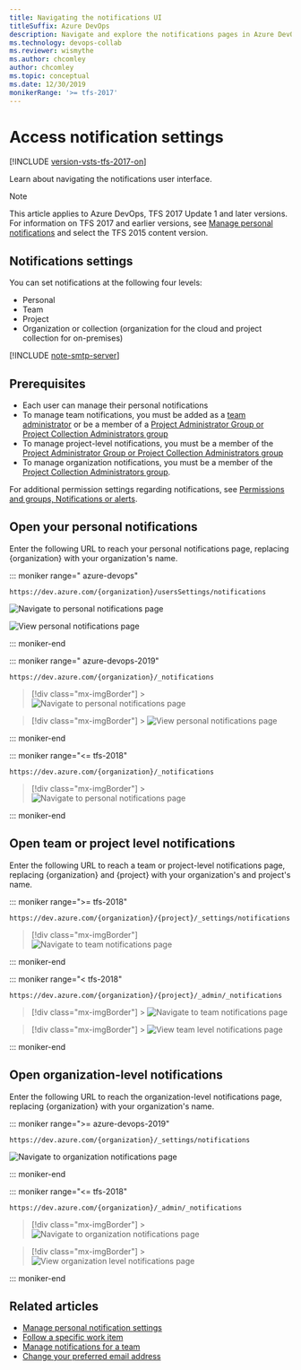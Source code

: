 ```yaml
---
title: Navigating the notifications UI
titleSuffix: Azure DevOps 
description: Navigate and explore the notifications pages in Azure DevOps and Team Foundation Server (TFS)  
ms.technology: devops-collab
ms.reviewer: wismythe
ms.author: chcomley
author: chcomley
ms.topic: conceptual
ms.date: 12/30/2019 
monikerRange: '>= tfs-2017'
---
```


# Access notification settings

[!INCLUDE [version-vsts-tfs-2017-on](../includes/version-tfs-2017-through-vsts.md)]

Learn about navigating the notifications user interface.

> [!NOTE]  
> This article applies to Azure DevOps, TFS 2017 Update 1 and later versions. For information on TFS 2017 and earlier versions, see [Manage personal notifications](manage-your-personal-notifications.md) and select the TFS 2015 content version.

## Notifications settings

You can set notifications at the following four levels:

- Personal
- Team
- Project
- Organization or collection (organization for the cloud and project collection for on-premises)

[!INCLUDE [note-smtp-server](includes/note-smtp-server.md)]

## Prerequisites

- Each user can manage their personal notifications
- To manage team notifications, you must be added as a [team administrator](../organizations/settings/add-team-administrator.md) or be a member of a [Project Administrator Group or Project Collection Administrators group](../organizations/security/set-project-collection-level-permissions.md)
- To manage project-level notifications, you must be a member of the [Project Administrator Group or Project Collection Administrators group](../organizations/security/set-project-collection-level-permissions.md)
- To manage organization notifications, you must be a member of the [Project Collection Administrators group](../organizations/security/set-project-collection-level-permissions.md).

For additional permission settings regarding notifications, see [Permissions and groups, Notifications or alerts](../organizations/security/permissions.md#notifications-or-alerts).

<a id="open-person-level" />

## Open your personal notifications

Enter the following URL to reach your personal notifications page, replacing {organization} with your organization's name.

::: moniker range=" azure-devops"

```URL
https://dev.azure.com/{organization}/usersSettings/notifications
```

![Navigate to personal notifications page](media/personal-notifications-preview.png)

![View personal notifications page](media/personal-notifications-page.png)

::: moniker-end

::: moniker range=" azure-devops-2019"

```URL
https://dev.azure.com/{organization}/_notifications
```

> [!div class="mx-imgBorder"] > ![Navigate to personal notifications page](media/nav-personal-notifications-hub-newnav.png)

> [!div class="mx-imgBorder"] > ![View personal notifications page](media/view-personal-notification-hub-newnav.png)

::: moniker-end

::: moniker range="<= tfs-2018"

```URL
https://dev.azure.com/{organization}/_notifications
```

> [!div class="mx-imgBorder"] > ![Navigate to personal notifications page](media/nav-personal-notifications-hub.png)

::: moniker-end

## Open team or project level notifications

Enter the following URL to reach a team or project-level notifications page, replacing {organization} and {project} with your organization's and project's name.

::: moniker range=">= tfs-2018"

```URL
https://dev.azure.com/{organization}/{project}/_settings/notifications
```

> [!div class="mx-imgBorder"]  
> ![Navigate to team notifications page](media/nav-team-notifications-hub-newnav.png)

::: moniker-end

::: moniker range="< tfs-2018"

```URL
https://dev.azure.com/{organization}/{project}/_admin/_notifications
```

> [!div class="mx-imgBorder"] > ![Navigate to team notifications page](media/nav-team-notifications-hub.png)

> [!div class="mx-imgBorder"] > ![View team level notifications page](media/view-team-notification-hub.png)

::: moniker-end

<a id="open-org-level" />

## Open organization-level notifications

Enter the following URL to reach the organization-level notifications page, replacing {organization} with your organization's name.

::: moniker range=">= azure-devops-2019"

```URL
https://dev.azure.com/{organization}/_settings/notifications
```

![Navigate to organization notifications page](media/nav-organization-notifications-hub-newnav.png)

::: moniker-end

::: moniker range="<= tfs-2018"

```URL
https://dev.azure.com/{organization}/_admin/_notifications
```

> [!div class="mx-imgBorder"] > ![Navigate to organization notifications page](media/nav-organization-notifications-hub.png)

> [!div class="mx-imgBorder"] > ![View organization level notifications page](media/view-organization-notification-hub.png)

::: moniker-end

## Related articles

- [Manage personal notification settings](manage-your-personal-notifications.md)
- [Follow a specific work item](../boards/work-items/follow-work-items.md)
- [Manage notifications for a team](manage-team-notifications.md)
- [Change your preferred email address](change-email-address.md)
